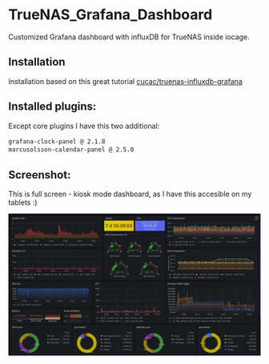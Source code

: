 # TrueNAS_Grafana_Dashboard
Customized Grafana dashboard with influxDB for TrueNAS inside iocage.

## Installation
Installation based on this great tutorial [cucac/truenas-influxdb-grafana](https://github.com/cucac/truenas-influxdb-grafana/tree/master)

## Installed plugins:
Except core plugins I have this two additional:
```bash
grafana-clock-panel @ 2.1.8
marcusolsson-calendar-panel @ 2.5.0
```

## Screenshot:
This is full screen - kiosk mode dashboard, as I have this accesible on my tablets :)

![TrueNAS Grafana Dashboard](TrueNAS_Grafana_Dashboard.png)
